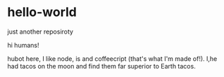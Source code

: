 # hello-world
just another reposiroty

hi humans!

hubot here, I like node, is and coffeecript (that's what I'm made of!).
I,he had tacos on the moon and find them far superior to Earth tacos.
